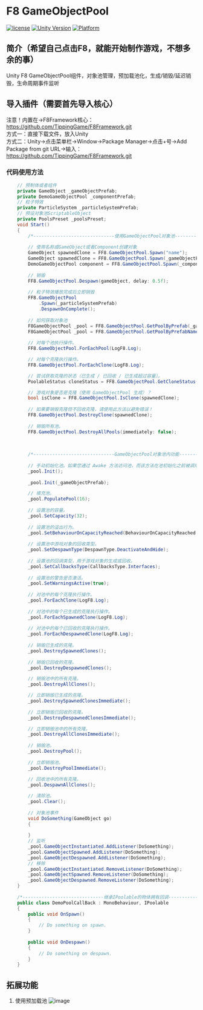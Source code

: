 # F8 GameObjectPool

[![license](http://img.shields.io/badge/license-MIT-green.svg)](https://opensource.org/licenses/MIT) 
[![Unity Version](https://img.shields.io/badge/unity-2021.3.15f1-blue)](https://unity.com) 
[![Platform](https://img.shields.io/badge/platform-Win%20%7C%20Android%20%7C%20iOS%20%7C%20Mac%20%7C%20Linux%20%7C%20WebGL-orange)]() 

## 简介（希望自己点击F8，就能开始制作游戏，不想多余的事）
Unity F8 GameObjectPool组件，对象池管理，预加载池化，生成/销毁/延迟销毁，生命周期事件监听  

## 导入插件（需要首先导入核心）
注意！内置在->F8Framework核心：https://github.com/TippingGame/F8Framework.git  
方式一：直接下载文件，放入Unity  
方式二：Unity->点击菜单栏->Window->Package Manager->点击+号->Add Package from git URL->输入：https://github.com/TippingGame/F8Framework.git  

### 代码使用方法
```C#
    // 预制体或者组件
    private GameObject _gameObjectPrefab;
    private DemoGameObjectPool _componentPrefab;
    // 粒子特效
    private ParticleSystem _particleSystemPrefab;
    // 预设对象池ScriptableObject
    private PoolsPreset _poolsPreset;
    void Start()
    {
        /*------------------------------使用GameObjectPool对象池------------------------------*/
        
        // 使用名称或GameObject或者Component创建对象
        GameObject spawnedClone = FF8.GameObjectPool.Spawn("name");
        GameObject spawnedClone = FF8.GameObjectPool.Spawn(_gameObjectPrefab);
        DemoGameObjectPool component = FF8.GameObjectPool.Spawn(_componentPrefab, Vector3.zero, Quaternion.identity, this.transform);
        
        // 销毁
        FF8.GameObjectPool.Despawn(gameObject, delay: 0.5f);
        
        // 粒子特效播放完成后立即销毁
        FF8.GameObjectPool
            .Spawn(_particleSystemPrefab)
            .DespawnOnComplete();
        
        // 如何获取对象池
        F8GameObjectPool _pool = FF8.GameObjectPool.GetPoolByPrefab(_gameObjectPrefab);
        F8GameObjectPool _pool = FF8.GameObjectPool.GetPoolByPrefabName(_gameObjectPrefab.name);
        
        // 对每个池执行操作。
        FF8.GameObjectPool.ForEachPool(LogF8.Log);

        // 对每个克隆执行操作。
        FF8.GameObjectPool.ForEachClone(LogF8.Log);

        // 尝试获取克隆的状态（已生成 / 已回收 / 已生成超过容量）。
        PoolableStatus cloneStatus = FF8.GameObjectPool.GetCloneStatus(spawnedClone);

        // 游戏对象是否是克隆（使用 GameObjectPool 生成）？
        bool isClone = FF8.GameObjectPool.IsClone(spawnedClone);
        
        // 如果要销毁克隆但不回收克隆，请使用此方法以避免错误！
        FF8.GameObjectPool.DestroyClone(spawnedClone);
        
        // 销毁所有池。
        FF8.GameObjectPool.DestroyAllPools(immediately: false);
        
        
        
        /*------------------------------GameObjectPool对象池内功能------------------------------*/
        
        // 手动初始化池。如果您通过 Awake 方法访问池，而该方法在池初始化之前被调用，则可能需要这样做。
        _pool.Init();
        
        _pool.Init(_gameObjectPrefab);

        // 填充池。
        _pool.PopulatePool(16);
        
        // 设置池的容量。
        _pool.SetCapacity(32);
        
        // 设置池的溢出行为。
        _pool.SetBehaviourOnCapacityReached(BehaviourOnCapacityReached.Recycle);
        
        // 设置池中游戏对象的回收类型。
        _pool.SetDespawnType(DespawnType.DeactivateAndHide);
        
        // 设置池的回调类型，用于游戏对象的生成或回收。
        _pool.SetCallbacksType(CallbacksType.Interfaces);
        
        // 设置池的警告是否激活。
        _pool.SetWarningsActive(true);
        
        // 对池中的每个克隆执行操作。
        _pool.ForEachClone(LogF8.Log);
        
        // 对池中的每个已生成的克隆执行操作。
        _pool.ForEachSpawnedClone(LogF8.Log);
        
        // 对池中的每个已回收的克隆执行操作。
        _pool.ForEachDespawnedClone(LogF8.Log);
        
        // 销毁已生成的克隆。
        _pool.DestroySpawnedClones();
        
        // 销毁已回收的克隆。
        _pool.DestroyDespawnedClones();

        // 销毁池中的所有克隆。
        _pool.DestroyAllClones();

        // 立即销毁已生成的克隆。
        _pool.DestroySpawnedClonesImmediate();
        
        // 立即销毁已回收的克隆。
        _pool.DestroyDespawnedClonesImmediate();

        // 立即销毁池中的所有克隆。
        _pool.DestroyAllClonesImmediate();
        
        // 销毁池。
        _pool.DestroyPool();
        
        // 立即销毁池。
        _pool.DestroyPoolImmediate();
        
        // 回收池中的所有克隆。
        _pool.DespawnAllClones();

        // 清除池。
        _pool.Clear();
        
        // 对象池事件
        void DoSomething(GameObject go)
        {
            
        }
        // 监听
        _pool.GameObjectInstantiated.AddListener(DoSomething);
        _pool.GameObjectSpawned.AddListener(DoSomething);
        _pool.GameObjectDespawned.AddListener(DoSomething);
        // 移除
        _pool.GameObjectInstantiated.RemoveListener(DoSomething);
        _pool.GameObjectSpawned.RemoveListener(DoSomething);
        _pool.GameObjectDespawned.RemoveListener(DoSomething);
    }
    
    /*------------------------------继承IPoolable的物体拥有回调------------------------------*/
    public class DemoPoolCallBack : MonoBehaviour, IPoolable
    {
        public void OnSpawn()
        {
            // Do something on spawn.
        }
    
        public void OnDespawn()
        {
            // Do something on despawn.
        }
    }
```
## 拓展功能
1. 使用预加载池
![image](ui_20240302154233.png)
